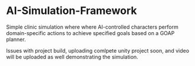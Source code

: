 # AI-Simulation-Framework
Simple clinic simulation where where AI-controlled characters perform domain-specific actions to achieve specified goals based on a GOAP planner.

Issues with project build, uploading comlpete unity project soon, and video will be uploaded as well demonstrating the simulation.
